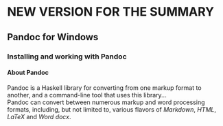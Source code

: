 # NEW VERSION FOR THE SUMMARY
## Pandoc for Windows 
### Installing and working with Pandoc 
#### About Pandoc
Pandoc is a Haskell library for converting from one markup format to another, and a command-line tool that uses this library... <br>
Pandoc can convert between numerous markup and word processing formats, including, but not limited to, various flavors of *Markdown*, *HTML*, *LaTeX* and *Word docx*.
